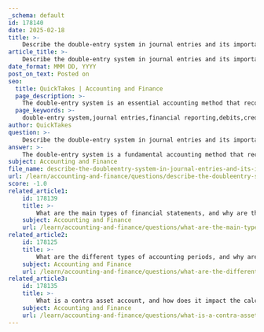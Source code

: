 ```yaml
---
_schema: default
id: 178140
date: 2025-02-18
title: >-
    Describe the double-entry system in journal entries and its importance for financial reporting.
article_title: >-
    Describe the double-entry system in journal entries and its importance for financial reporting.
date_format: MMM DD, YYYY
post_on_text: Posted on
seo:
  title: QuickTakes | Accounting and Finance
  page_description: >-
    The double-entry system is an essential accounting method that records transactions in two accounts, maintaining the balance of the accounting equation, and is vital for accurate financial reporting.
  page_keywords: >-
    double-entry system,journal entries,financial reporting,debits,credits,accuracy,reliability,error detection,GAAP compliance,financial statements,comprehensive record-keeping
author: QuickTakes
question: >-
    Describe the double-entry system in journal entries and its importance for financial reporting.
answer: >-
    The double-entry system is a fundamental accounting method that records every financial transaction in at least two accounts, ensuring that the accounting equation (Assets = Liabilities + Equity) remains balanced. This system is crucial for accurate financial reporting and is widely adopted due to its numerous advantages.\n\n### Key Features of the Double-Entry System\n\n1. **Debits and Credits**: Each transaction involves a debit entry in one account and a corresponding credit entry in another. This dual effect helps maintain the balance in the accounting equation. For example, if a business purchases inventory for cash, the inventory account is debited (increased), and the cash account is credited (decreased).\n\n2. **Comprehensive Record-Keeping**: By recording transactions in two accounts, the double-entry system provides a complete picture of financial activities. This thoroughness aids in tracking the flow of resources and understanding the financial position of the business.\n\n3. **Error Detection**: The requirement for every debit to have a corresponding credit helps in identifying errors. If the total debits do not equal the total credits, it signals that there may be a mistake in the recording process.\n\n4. **Financial Statement Preparation**: The double-entry system facilitates the preparation of accurate financial statements, such as balance sheets, income statements, and cash flow statements. These statements are essential for stakeholders to assess the financial health of the organization.\n\n5. **GAAP Compliance**: The double-entry system is compliant with Generally Accepted Accounting Principles (GAAP), which are the standards for financial reporting in many jurisdictions. This compliance is vital for businesses that seek to maintain transparency and credibility with investors, regulators, and other stakeholders.\n\n### Importance for Financial Reporting\n\n- **Accuracy and Reliability**: The double-entry system enhances the accuracy and reliability of financial reports. By ensuring that all transactions are recorded systematically, it minimizes the risk of errors and fraudulent activities.\n\n- **Holistic View of Financial Health**: This system provides a balanced view of an organization’s financial activities, allowing for better analysis and interpretation of financial data. Stakeholders can make informed decisions based on comprehensive financial information.\n\n- **Facilitates Financial Analysis**: The detailed records maintained through the double-entry system allow for effective financial analysis, helping businesses to evaluate performance, manage resources, and plan for the future.\n\nIn summary, the double-entry system is a cornerstone of modern accounting practices. Its structured approach to recording transactions not only ensures accuracy and compliance with accounting standards but also provides valuable insights into the financial health of an organization. This makes it indispensable for effective financial reporting and management.
subject: Accounting and Finance
file_name: describe-the-doubleentry-system-in-journal-entries-and-its-importance-for-financial-reporting.md
url: /learn/accounting-and-finance/questions/describe-the-doubleentry-system-in-journal-entries-and-its-importance-for-financial-reporting
score: -1.0
related_article1:
    id: 178139
    title: >-
        What are the main types of financial statements, and why are they important for decision making?
    subject: Accounting and Finance
    url: /learn/accounting-and-finance/questions/what-are-the-main-types-of-financial-statements-and-why-are-they-important-for-decision-making
related_article2:
    id: 178125
    title: >-
        What are the different types of accounting periods, and why are they important for financial reporting?
    subject: Accounting and Finance
    url: /learn/accounting-and-finance/questions/what-are-the-different-types-of-accounting-periods-and-why-are-they-important-for-financial-reporting
related_article3:
    id: 178135
    title: >-
        What is a contra asset account, and how does it impact the calculation of an asset's book value?
    subject: Accounting and Finance
    url: /learn/accounting-and-finance/questions/what-is-a-contra-asset-account-and-how-does-it-impact-the-calculation-of-an-assets-book-value
---
```


&nbsp;
